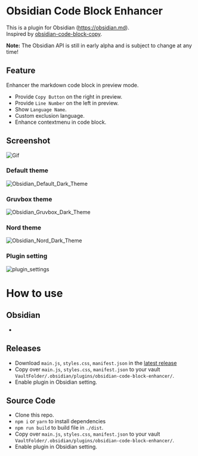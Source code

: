 # Obsidian Code Block Enhancer

This is a plugin for Obsidian (https://obsidian.md).   
Inspired by [obsidian-code-block-copy](https://github.com/jdbrice/obsidian-code-block-copy).   

**Note:** The Obsidian API is still in early alpha and is subject to change at any time!

## Feature
Enhancer the markdown code block in preview mode.
* Provide `Copy Button` on the right in preview.
* Provide `Line Number` on the left in preview.
* Show `Language Name`.
* Custom exclusion language.
* Enhance contextmenu in code block.

## Screenshot
![Gif](https://github.com/nyable/obsidian-code-block-enhancer/blob/master/screenshot/GIF.gif)

### Default theme
![Obsidian_Default_Dark_Theme](https://github.com/nyable/obsidian-code-block-enhancer/blob/master/screenshot/Obsidian_Default_Dark_Theme.png)

### Gruvbox theme
![Obsidian_Gruvbox_Dark_Theme](https://github.com/nyable/obsidian-code-block-enhancer/blob/master/screenshot/Obsidian_Gruvbox_Dark_Theme.png)

### Nord theme
![Obsidian_Nord_Dark_Theme](https://github.com/nyable/obsidian-code-block-enhancer/blob/master/screenshot/Obsidian_Nord_Dark_Theme.png)

### Plugin setting
![plugin_settings](https://github.com/nyable/obsidian-code-block-enhancer/blob/master/screenshot/plugin_settings.png)



# How to use
## Obsidian

-

## Releases
- Download `main.js`, `styles.css`, `manifest.json` in the [latest release](https://github.com/nyable/obsidian-code-block-enhancer/releases/latest)
- Copy over `main.js`, `styles.css`, `manifest.json` to your vault `VaultFolder/.obsidian/plugins/obsidian-code-block-enhancer/`.
- Enable plugin in Obsidian setting.

## Source Code
- Clone this repo.
- `npm i` or `yarn` to install dependencies
- `npm run build` to build file in `./dist`.
- Copy over `main.js`, `styles.css`, `manifest.json` to your vault `VaultFolder/.obsidian/plugins/obsidian-code-block-enhancer/`.
- Enable plugin in Obsidian setting.





